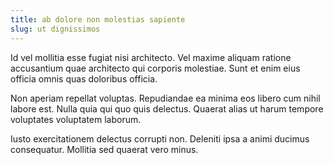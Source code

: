 ```yaml
---
title: ab dolore non molestias sapiente
slug: ut dignissimos
---
```


Id vel mollitia esse fugiat nisi architecto. Vel maxime aliquam ratione accusantium quae architecto qui corporis molestiae. Sunt et enim eius officia omnis quas doloribus officia.

Non aperiam repellat voluptas. Repudiandae ea minima eos libero cum nihil labore est. Nulla quia qui quo quis delectus. Quaerat alias ut harum tempore voluptates voluptatem laborum.

Iusto exercitationem delectus corrupti non. Deleniti ipsa a animi ducimus consequatur. Mollitia sed quaerat vero minus.
